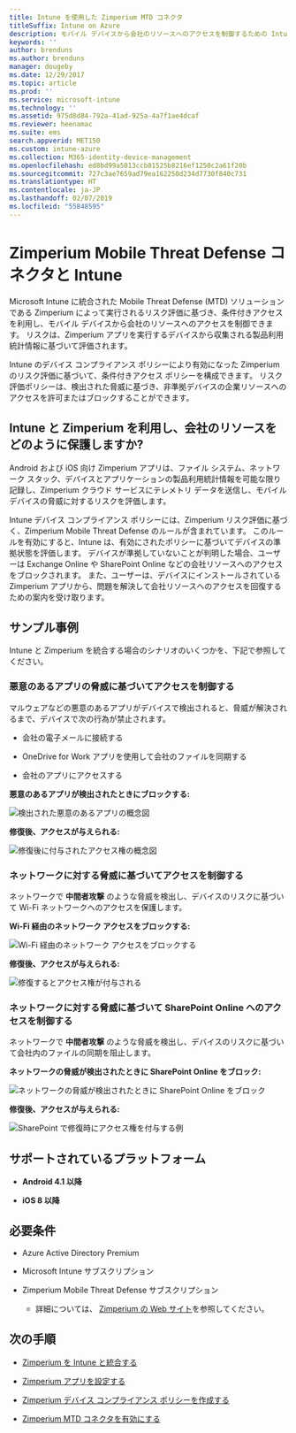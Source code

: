 ```yaml
---
title: Intune を使用した Zimperium MTD コネクタ
titleSuffix: Intune on Azure
description: モバイル デバイスから会社のリソースへのアクセスを制御するための Intune と Zimperium Mobile Threat Defense の統合について説明します。
keywords: ''
author: brenduns
ms.author: brenduns
manager: dougeby
ms.date: 12/29/2017
ms.topic: article
ms.prod: ''
ms.service: microsoft-intune
ms.technology: ''
ms.assetid: 975d8d84-792a-41ad-925a-4a7f1ae4dcaf
ms.reviewer: heenamac
ms.suite: ems
search.appverid: MET150
ms.custom: intune-azure
ms.collection: M365-identity-device-management
ms.openlocfilehash: ed8bd99a5013ccb01525b8216ef1250c2a61f20b
ms.sourcegitcommit: 727c3ae7659ad79ea162250d234d7730f840c731
ms.translationtype: HT
ms.contentlocale: ja-JP
ms.lasthandoff: 02/07/2019
ms.locfileid: "55848595"
---
```

# <a name="zimperium-mobile-threat-defense-connector-with-intune"></a>Zimperium Mobile Threat Defense コネクタと Intune

Microsoft Intune に統合された Mobile Threat Defense (MTD) ソリューションである Zimperium によって実行されるリスク評価に基づき、条件付きアクセスを利用し、モバイル デバイスから会社のリソースへのアクセスを制御できます。 リスクは、Zimperium アプリを実行するデバイスから収集される製品利用統計情報に基づいて評価されます。

Intune のデバイス コンプライアンス ポリシーにより有効になった Zimperium のリスク評価に基づいて、条件付きアクセス ポリシーを構成できます。 リスク評価ポリシーは、検出された脅威に基づき、非準拠デバイスの企業リソースへのアクセスを許可またはブロックすることができます。

## <a name="how-do-intune-and-zimperium-help-protect-your-company-resources"></a>Intune と Zimperium を利用し、会社のリソースをどのように保護しますか?

Android および iOS 向け Zimperium アプリは、ファイル システム、ネットワーク スタック、デバイスとアプリケーションの製品利用統計情報を可能な限り記録し、Zimperium クラウド サービスにテレメトリ データを送信し、モバイル デバイスの脅威に対するリスクを評価します。

Intune デバイス コンプライアンス ポリシーには、Zimperium リスク評価に基づく、Zimperium Mobile Threat Defense のルールが含まれています。 このルールを有効にすると、Intune は、有効にされたポリシーに基づいてデバイスの準拠状態を評価します。 デバイスが準拠していないことが判明した場合、ユーザーは Exchange Online や SharePoint Online などの会社リソースへのアクセスをブロックされます。 また、ユーザーは、デバイスにインストールされている Zimperium アプリから、問題を解決して会社リソースへのアクセスを回復するための案内を受け取ります。

## <a name="sample-scenarios"></a>サンプル事例

Intune と Zimperium を統合する場合のシナリオのいくつかを、下記で参照してください。

### <a name="control-access-based-on-threats-from-malicious-apps"></a>悪意のあるアプリの脅威に基づいてアクセスを制御する

マルウェアなどの悪意のあるアプリがデバイスで検出されると、脅威が解決されるまで、デバイスで次の行為が禁止されます。

-   会社の電子メールに接続する

-   OneDrive for Work アプリを使用して会社のファイルを同期する

-   会社のアプリにアクセスする

**悪意のあるアプリが検出されたときにブロックする:**

![検出された悪意のあるアプリの概念図](./media/Maliciousapps_blocked_Zimperium.png)

**修復後、アクセスが与えられる:**

![修復後に付与されたアクセス権の概念図](./media/maliciousapps_unblocked_Zimperium.png)

### <a name="control-access-based-on-threat-to-network"></a>ネットワークに対する脅威に基づいてアクセスを制御する

ネットワークで **中間者攻撃** のような脅威を検出し、デバイスのリスクに基づいて Wi-Fi ネットワークへのアクセスを保護します。

**Wi-Fi 経由のネットワーク アクセスをブロックする:**

![Wi-Fi 経由のネットワーク アクセスをブロックする](./media/network_wifi_blocked_Zimperium.png)

**修復後、アクセスが与えられる:**

![修復するとアクセス権が付与される](./media/network_wifi_unblocked_Zimperium.png)

### <a name="control-access-to-sharepoint-online-based-on-threat-to-network"></a>ネットワークに対する脅威に基づいて SharePoint Online へのアクセスを制御する

ネットワークで **中間者攻撃** のような脅威を検出し、デバイスのリスクに基づいて会社内のファイルの同期を阻止します。

**ネットワークの脅威が検出されたときに SharePoint Online をブロック:**

![ネットワークの脅威が検出されたときに SharePoint Online をブロック](./media/network_spo_blocked_Zimperium.png)

**修復後、アクセスが与えられる:**

![SharePoint で修復時にアクセス権を付与する例](./media/network_spo_unblocked_Zimperium.png)

## <a name="supported-platforms"></a>サポートされているプラットフォーム

-   **Android 4.1 以降**

-   **iOS 8 以降**

## <a name="prerequisites"></a>必要条件

-   Azure Active Directory Premium

-   Microsoft Intune サブスクリプション

-   Zimperium Mobile Threat Defense サブスクリプション

    -   詳細については、 [Zimperium の Web サイト](https://www.zimperium.com/zips-mobile-ips)を参照してください。

## <a name="next-steps"></a>次の手順

- [Zimperium を Intune と統合する](zimperium-mtd-connector-integration.md)

- [Zimperium アプリを設定する](mtd-apps-ios-app-configuration-policy-add-assign.md)

- [Zimperium デバイス コンプライアンス ポリシーを作成する](mtd-device-compliance-policy-create.md)

- [Zimperium MTD コネクタを有効にする](mtd-connector-enable.md)
